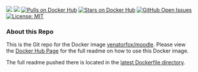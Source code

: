 [![](https://images.microbadger.com/badges/version/venatorfox/moodle:3.3.4.svg)](http://git.moodle.org/gw?p=moodle.git;a=tree;hb=refs/heads/MOODLE_33_STABLE "MOODLE_33_STABLE (3.3.4+)") [![](https://images.microbadger.com/badges/image/venatorfox/moodle:3.3.4.svg)](http://git.moodle.org/gw?p=moodle.git;a=tree;hb=refs/heads/MOODLE_33_STABLE "MOODLE_33_STABLE (3.3.4+)") [![Pulls on Docker Hub](https://img.shields.io/docker/pulls/venatorfox/moodle.svg)](https://hub.docker.com/r/venatorfox/moodle)  [![Stars on Docker Hub](https://img.shields.io/docker/stars/venatorfox/moodle.svg)](https://hub.docker.com/r/venatorfox/moodle) [![GitHub Open Issues](https://img.shields.io/github/issues/Venator-Fox/docker-moodle.svg)](https://github.com/Venator-Fox/docker-moodle/issues) [![License: MIT](https://img.shields.io/badge/License-MIT-yellow.svg)](https://opensource.org/licenses/MIT)
### About this Repo

This is the Git repo for the Docker image [venatorfox/moodle](https://hub.docker.com/r/venatorfox/moodle/). Please view the [Docker Hub Page](https://hub.docker.com/r/venatorfox/moodle/) for the full readme on how to use this Docker image.

The full readme pushed there is located in the [latest Dockerfile directory](https://github.com/Venator-Fox/docker-moodle/tree/master/3.3).
